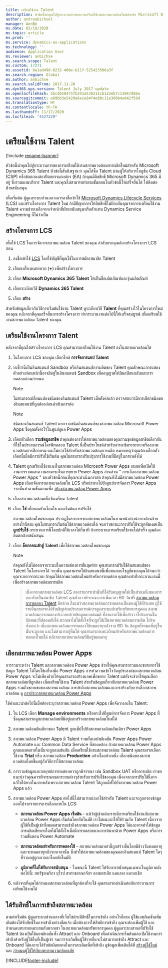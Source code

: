 ```yaml
---
title: เตรียมใช้งาน Talent
description: หัวข้อนี้นำคุณไปสู่กระบวนการของการเตรียมใช้งานสภาพแวดล้อมใหม่สำหรับ Microsoft Dynamics 365 Talent
author: andreabichsel
manager: AnnBe
ms.date: 02/18/2020
ms.topic: article
ms.prod: ''
ms.service: dynamics-ax-applications
ms.technology: ''
audience: Application User
ms.reviewer: anbichse
ms.search.scope: Talent
ms.custom: 17271
ms.assetid: ba1ad49d-8232-400e-b11f-525423506a3f
ms.search.region: Global
ms.author: anbichse
ms.search.validFrom: 2017-11-20
ms.dyn365.ops.version: Talent July 2017 update
ms.openlocfilehash: 5bcdb50475fb341a538211cb122eb7c13067d86a
ms.sourcegitcommit: e89bb3e5420a6ece84f4e80c11e360b4a042f59d
ms.translationtype: HT
ms.contentlocale: th-TH
ms.lasthandoff: 11/17/2020
ms.locfileid: "4527229"
---
```

# <a name="provision-talent"></a>เตรียมใช้งาน Talent

[!include [rename-banner](~/includes/cc-data-platform-banner.md)]

หัวข้อนี้นำคุณไปสู่กระบวนการของการเตรียมใช้งานสภาพแวดล้อมการผลิตใหม่สำหรับ Microsoft Dynamics 365 Talent หัวข้อนี้สันนิษฐานว่า คุณได้ซื้อ Talent ผ่านผู้ให้บริการโซลูชัน Cloud (CSP) หรือข้อตกลงสถาปัตยกรรมองค์กร (EA) ถ้าคุณมีลิขสิทธิ์ Microsoft Dynamics 365 มีอยู่ ซึ่งรวมแผนบริการ Talent และคุณไม่สามารถทำตามขั้นตอนในหัวข้อนี้ให้เสร็จสิ้นได้ ให้ติดต่อฝ่ายสนับสนุน

เพื่อเริ่มต้น ผู้ดูแลระบบส่วนกลางควรลงชื่อเข้าใช้ [Microsoft Dynamics Lifecycle Services](https://lcs.dynamics.com) (LCS) และสร้างโครงการ Talent ใหม่ ถ้ามีปัญหาการให้ลิขสิทธิ์ไม่ป้องกันคุณจากการเตรียมใช้งาน Talent ความช่วยเหลือจากเจ้าหน้าที่ฝ่ายสนับสนุนหรือตัวแทน Dynamics Service Engineering ก็ไม่จำเป็น

## <a name="create-an-lcs-project"></a>สร้างโครงการ LCS
เพื่อใช้ LCS ในการจัดการสภาพแวดล้อม Talent ของคุณ ลำดับแรกคุณต้องสร้างโครงการ LCS ก่อน

1. ลงชื่อเข้าใช้ [LCS](https://lcs.dynamics.com/Logon/Index) โดยใช้บัญชีที่คุณใช้ในการสมัครสมาชิก Talent

2. เลือกเครื่องหมายบวก (**+**) เพื่อสร้างโครงการ

3. เลือก **Microsoft Dynamics 365 Talent** ให้เป็นชื่อผลิตภัณฑ์และรุ่นผลิตภัณฑ์

4. เลือกระเบียบวิธี **Dynamics 365 Talent**

5. เลือก **สร้าง** 

สำหรับข้อมูลเกี่ยวกับวิธีการเริ่มต้นใช้งาน Talent ดูระเบียบวิธี **Talent** ที่คุณสร้างไว้ในโครงการใหม่ของคุณ หลังจากที่คุณเสร็จสิ้นการสร้างโครงการ ทำกระบวนงานต่อไปนี้ให้เสร็จสมบูรณ์ เพื่อเตรียมใช้งานสภาพแวดล้อม Talent ของคุณ

## <a name="provision-a-talent-project"></a>เตรียมใช้งานโครงการ Talent

หลังจากที่คุณได้สร้างโครงการ LCS คุณสามารถเตรียมใช้งาน Talent ลงในสภาพแวดล้อมได้

1. ในโครงการ LCS ของคุณ เลือกไทล์ **การจัดการแอป Talent**

2. บ่งชี้ว่านี่เป็นอินสแตนซ์ Sandbox หรืออินสแตนซ์การผลิตของ Talent คุณลักษณะการแสดงตัวอย่างก่อนหน้านี้อาจมีอยู่ในอินสแตนซ์ Sandbox เพื่ออนุญาตให้มีผลป้อนกลับและการทดสอบก่อนกำหนด 

    > [!NOTE]
    > ไม่สามารถเปลี่ยนแปลงชนิดของอินสแตนซ์ Talent เมื่อตั้งค่าแล้ว ตรวจสอบว่ามีการเลือกชนิดของอินสแตนซ์ที่ถูกต้องก่อนดำเนินการต่อ

    > [!NOTE]
    > ชนิดของอินสแตนซ์ Talent แยกจากชนิดอินสแตนซ์ของสภาพแวดล้อม Microsoft Power Apps ซึ่งคุณตั้งค่าไว้ในศูนย์ดูแล Power Apps 

3. เลือกตัวเลือก **รวมข้อมูลสาธิต** ถ้าคุณต้องการให้สภาพแวดล้อมของคุณรวมชุดข้อมูลสาธิตเดียวกัน ที่ใช้ในประสบการณ์ไดรฟ์ทดสอบ Talent นี่เป็นประโยชน์สำหรับการสาธิตระยะยาวหรือสภาพแวดล้อมการฝึกอบรม และไม่ควรใช้สำหรับสภาพแวดล้อมการผลิต  หมายเหตุว่าคุณต้องเลือกตัวเลือกนี้เมื่อมีการปรับใช้เริ่มต้น คุณไม่สามารถปรับปรุงการใช้งานที่มีอยู่ในภายหลังได้

4. Talent ถูกเตรียมใช้งานลงในสภาพแวดล้อม Microsoft Power Apps เสมอเพื่อเปิดใช้งานการรวมและความสามารถในการขยาย Power Apps อ่านส่วน " การเลือกสภาพแวดล้อม Power Apps " ของหัวข้อนี้ก่อนที่คุณจะดำเนินการต่อ ถ้าคุณยังไม่มีสภาพแวดล้อม Power Apps เลือกจัดการสภาพแวดล้อมใน LCS หรือนำทางไปยังศูนย์การจัดการ Power Apps จากนั้นทำตามขั้นตอนเพื่อ [สร้างสภาพแวดล้อม Power Apps](https://docs.microsoft.com/powerapps/administrator/create-environment)

5. เลือกสภาพแวดล้อมเพื่อจัดเตรียม Talent

6. เลือก **ใช่** เพื่อยอมรับเงื่อนไข และเริ่มต้นการปรับใช้

    สภาพแวดล้อมใหม่ของคุณ ปรากฏในรายการของสภาพแวดล้อมในบานหน้าต่างนำทางด้านซ้าย อย่างไรก็ตาม คุณไม่สามารถเริ่มต้นใช้สภาพแวดล้อมได้ จนกว่าสถานะการปรับใช้จะถูกอัพเดตเป็น **ถูกปรับใช้** กระบวนการนี้โดยปกติใช้เวลาไม่กี่นาที ถ้ากระบวนการเตรียมใช้งานไม่สำเร็จ คุณต้องติดต่อฝ่ายสนับสนุน

7. เลือก **ล็อกออนเข้าสู่ Talent** เพื่อใช้สภาพแวดล้อมใหม่ของคุณ

    > [!NOTE]
    > ถ้าคุณยังไม่ได้ออกจากระบบในความต้องการขั้นสุดท้าย คุณสามารถปรับใช้อินสแตนซ์ของ Talent ในโครงการได้ จากนั้น คุณสามารถใช้อินสแตนซ์นี้เพื่อทดสอบโซลูชันของคุณได้จนกว่าคุณจะออกจากระบบ ถ้าคุณใช้สภาพแวดล้อมใหม่สำหรับการทดสอบ คุณต้องทำซ้ำกระบวนงานนี้ เพื่อสร้างสภาพแวดล้อมการผลิต

    > เนื่องจากสภาพแวดล้อม LCS สองรายการเท่านั้นที่ได้รับอนุญาตให้เป็นส่วนหนึ่งของการบอกรับเป็นสมาชิก Talent คุณยังอาจพิจารณาการเพิ่มเวลา 60 วันฟรี [สภาพแวดล้อมการทดลอง Talent](https://dynamics.microsoft.com/talent/overview/) อีกด้วย ถึงแม้ว่าสภาพแวดล้อมการทดลองเป็นของผู้ใช้ที่ร้องขอ ผู้ใช้รายอื่นสามารถได้รับเชิญผ่านประสบการณ์การดูแลระบบสำหรับทรัพยากรบุคคล สภาพแวดล้อมการทดลองประกอบด้วยข้อมูลแบบสมมติ ที่สามารถใช้เพื่อสำรวจโปรแกรมในลักษณะที่ปลอดภัยได้ พวกเขาไม่ได้ตั้งใจที่จะถูกใช้เป็นสภาพแวดล้อมการผลิต โปรดสังเกตว่า เมื่อสภาพแวดล้อมการทดลองใช้หมดอายุหลังจาก 60 วัน ข้อมูลทั้งหมดที่อยู่ในนั้นจะถูกลบ และไม่สามารถกู้คืนได้ คุณสามารถลงทะเบียนสำหรับสภาพแวดล้อมการทดลองใหม่ได้ หลังจากสภาพแวดล้อมที่มีอยู่หมดอายุ

## <a name="select-a-power-apps-environment"></a>เลือกสภาพแวดล้อม Power Apps

การรวมระหว่าง Talent และสภาพแวดล้อม Power Apps ช่วยให้คุณสามารถรวมและขยายการใช้ข้อมูล Talent ได้โดยใช้เครื่องมือ Power Apps การทำความเข้าใจวัตถุประสงค์ของสภาพแวดล้อม Power Apps จะไม่เพียงช่วยให้คุณสามารถสร้างแอพเพื่อขยาย Talent แต่ยังจะช่วยให้คุณเลือกสภาพแวดล้อมที่ถูกต้อง เมื่อเตรียมใช้งาน Talent สำหรับข้อมูลเกี่ยวกับสภาพแวดล้อม Power Apps รวมถึงขอบเขตของสภาพแวดล้อม การเข้าถึงสภาพแวดล้อมและการสร้างกับการเลือกสภาพแวดล้อม ดู [การประกาศสภาพแวดล้อม Power Apps](https://powerapps.microsoft.com/blog/powerapps-environments/) 

ใช้คำแนะนำต่อไปนี้เมื่อต้องระบุว่าสภาพแวดล้อม Power Apps เพื่อจัดวางลงใน Talent: 

1. ใน LCS เลือก **Manage environments** หรือตรงไปที่ศูนย์การจัดการ Power Apps ที่ซึ่งคุณสามารถดูสภาพแวดล้อมที่มีอยู่และสร้างสภาพแวดล้อมใหม่ได้

2. สภาพแวดล้อมอันเดียวของ Talent ถูกแม็ปไปยังสภาพแวดล้อมอันเดียว Power Apps

3. สภาพแวดล้อม Power Apps มี Talent รวมทั้งแอปพลิเคชัน Power Apps Power Automate และ Common Data Service ที่สอดคล้อง ถ้าสภาพแวดล้อม Power Apps ถูกลบแอพภายในนั้นจะถูกลบเช่นกัน เมื่อเตรียมใช้งานสภาพแวดล้อม Talent คุณสามารถเลือกใช้งาน **Trial** หรือ สภาพแวดล้อม **Production** อย่างใดอย่างหนึ่ง เลือกชนิดของสภาพแวดล้อมโดยขึ้นอยู่กับวิธีการใช้สภาพแวดล้อม 

4. การรวมข้อมูลและกลยุทธ์การทดสอบควรถูกพิจารณา เช่น Sandbox UAT หรือการผลิต เราขอแนะนำว่าคุณควรพิจารณาผลกระทบต่างๆสำหรับการปรับใช้ของคุณ เนื่องจากการปรับใช้นี้อาจแก้ไขได้ยากในภายหลังเพราะสภาพแวดล้อม Talent ได้ถูกแม็ปไปยังสภาพแวดล้อม Power Apps แล้ว

5. สภาพแวดล้อม Power Apps ต่อไปนี้ไม่สามารถนำมาใช้สำหรับ Talent และจะถูกกรองข้อมูลออกไปจากรายการการเลือกภายใน LCS:
 
    - **สภาพแวดล้อม Power Apps เริ่มต้น** - แม้ว่าผู้เช่าแต่ละรายมีการเตรียมใช้งานกับสภาพแวดล้อม Power Apps เริ่มต้นโดยอัตโนมัติ เราไม่แนะนำให้ใช้ร่วมกับ Talent เนื่องจากผู้ใช้ที่เป็นผู้เช่าทั้งหมดสามารถเข้าถึงสภาพแวดล้อม Power Apps ได้และอาจทำให้ข้อมูลการผลิตเสียหายโดยไม่ได้ตั้งใจเมื่อมีการทดสอบและการค้นหาด้วย Power Apps หรือการรวมขั้นตอน Power Automate
   
    - **สภาพแวดล้อมสำหรับการทดลองใช้** - สภาพแวดล้อมเหล่านี้ถูกสร้างขึ้นโดยมีช่วงวันหมดอายุ และจะหมดอายุหลังจากเวลานั้น ซึ่งทำให้สภาพแวดล้อมของคุณและอินสแตนซ์ Talent ใดๆ ที่รวมอยู่ถูกเอาออกโดยอัตโนมัติ
   
    - **ภูมิภาคที่ไม่ได้รับการสนับสนุน** - ในขณะนี้ Talent ได้รับการสนับสนุนเฉพาะในภูมิภาคดังต่อไปนี้: สหรัฐอเมริกา ยุโรป สหราชอาณาจักร ออสเตรเลีย แคนาดา และเอเชีย
  
6. หลังจากที่คุณได้กำหนดสภาพแวดล้อมที่ถูกต้องที่จะใช้ คุณสามารถดำเนินต่อกับกระบวนการเตรียมใช้งานได้ 
 
## <a name="grant-access-to-the-environment"></a>ได้รับสิทธิ์ในการเข้าถึงสภาพแวดล้อม

ตามค่าเริ่มต้น ผู้ดูแลระบบส่วนกลางที่เว็บไซต์จะมีสิทธิ์ในการเข้าถึง อย่างไรก็ตาม ผู้ใช้แอพลิเคชันเพิ่มเติมต้องได้รับสิทธิ์ในการเข้าถึงอย่างชัดแจ้ง เมื่อต้องการให้สิทธิการเข้าถึง คุณจะต้องเพิ่มผู้ใช้ และ กำหนดบทบาทเหมาะสมกับพวกเขา ในสภาพแวดล้อมทรัพยากรบุคคล ผู้ดูแลระบบสากลที่ปรับใช้ Talent ต้องเปิดใช้แอพลิเคชันทั้ง Attract และ Onboard เพื่อดำเนินการเริ่มต้นและเปิดใช้งานการเข้าถึงสำหรับผู้ใช้อื่นที่เป็นผู้เช่า  จนกว่าจะเกิดขึ้นผู้ใช้รายอื่นจะไม่สามารถเข้าถึง Attract และ Onboard ได้และจะได้รับข้อผิดพลาดในการละเมิดเพื่อที่เข้าถึง ดูข้อมูลเพิ่มเติมได้ที่ [สร้างผู้ใช้ใหม่](https://docs.microsoft.com/dynamics365/unified-operations/dev-itpro/sysadmin/tasks/create-new-users) และ [กำหนดผู้ใช้ให้กับบทบาทความปลอดภัย](https://docs.microsoft.com/dynamics365/unified-operations/dev-itpro/sysadmin/tasks/assign-users-security-roles) 


[!INCLUDE[footer-include](../includes/footer-banner.md)]